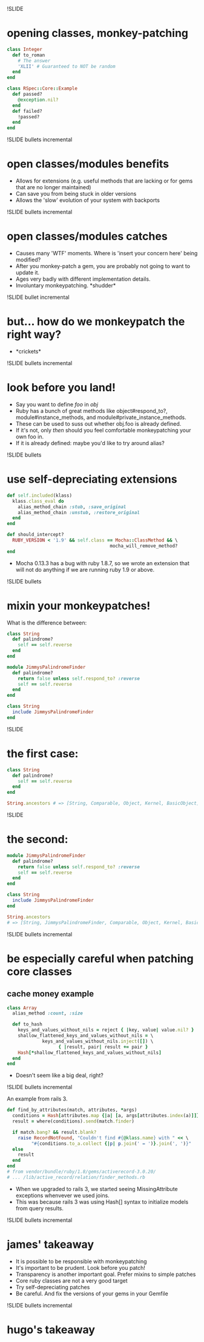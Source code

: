 !SLIDE

# opening classes, monkey-patching

```ruby
class Integer
  def to_roman
    # The answer
    'XLII' # Guaranteed to NOT be random
  end
end
```

```ruby
class RSpec::Core::Example
  def passed?
    @exception.nil?
  end
  def failed?
    !passed?
  end
end
```

!SLIDE bullets incremental

# open classes/modules benefits

- Allows for extensions (e.g. useful methods that are lacking or for gems that are no longer maintained)
- Can save you from being stuck in older versions
- Allows the 'slow' evolution of your system with backports

!SLIDE bullets incremental

# open classes/modules catches

- Causes many 'WTF' moments.  Where is 'insert your concern here' being modified?
- After you monkey-patch a gem, you are probably not going to want to update it.
- Ages very badly with different implementation details.
- Involuntary monkeypatching.  \*shudder\*

!SLIDE bullet incremental

# but... how do we monkeypatch the right way?

- \*crickets\*

!SLIDE bullets incremental

# look before you land!

- Say you want to define *foo* in *obj*
- Ruby has a bunch of great methods like object#respond_to?, module#instance_methods, and module#private_instance_methods.
- These can be used to suss out whether obj.foo is already defined.
- If it's not, only *then* should you feel comfortable monkeypatching your own foo in.
- If it is already defined: maybe you'd like to try around alias?

!SLIDE bullets

# use self-depreciating extensions

```ruby
def self.included(klass)
  klass.class_eval do
    alias_method_chain :stub, :save_original
    alias_method_chain :unstub, :restore_original
  end
end

def should_intercept?
  RUBY_VERSION < '1.9' && self.class == Mocha::ClassMethod && \
                                      mocha_will_remove_method?
end
```

- Mocha 0.13.3 has a bug with ruby 1.8.7, so we wrote an extension that will not do anything if we are running ruby 1.9 or above.

!SLIDE bullets

# mixin your monkeypatches!

What is the difference between:

```ruby
class String
  def palindrome?
    self == self.reverse
  end
end
```

```ruby
module JimmysPalindromeFinder
  def palindrome?
    return false unless self.respond_to? :reverse
    self == self.reverse
  end
end

class String
  include JimmysPalindromeFinder
end
```

!SLIDE

# the first case:
```ruby
class String
  def palindrome?
    self == self.reverse
  end
end
```

```ruby
String.ancestors # => [String, Comparable, Object, Kernel, BasicObject]
```

!SLIDE

# the second:

```ruby
module JimmysPalindromeFinder
  def palindrome?
    return false unless self.respond_to? :reverse
    self == self.reverse
  end
end

class String
  include JimmysPalindromeFinder
end
```

```ruby
String.ancestors
# => [String, JimmysPalindromeFinder, Comparable, Object, Kernel, BasicObject]
```

!SLIDE bullets incremental

# be especially careful when patching core classes
## cache money example

```ruby
class Array
  alias_method :count, :size

  def to_hash
    keys_and_values_without_nils = reject { |key, value| value.nil? }
    shallow_flattened_keys_and_values_without_nils = \
             keys_and_values_without_nils.inject([]) \
                   { |result, pair| result += pair }
    Hash[*shallow_flattened_keys_and_values_without_nils]
  end
end
```

- Doesn't seem like a big deal, right?

!SLIDE bullets incremental

An example from rails 3.

```ruby
def find_by_attributes(match, attributes, *args)
  conditions = Hash[attributes.map {|a| [a, args[attributes.index(a)]]}]
  result = where(conditions).send(match.finder)

  if match.bang? && result.blank?
    raise RecordNotFound, "Couldn't find #{@klass.name} with " << \
         "#{conditions.to_a.collect {|p| p.join(' = ')}.join(', ')}"
  else
    result
  end
end
# from vendor/bundle/ruby/1.8/gems/activerecord-3.0.20/
# ... /lib/active_record/relation/finder_methods.rb
```

- When we upgraded to rails 3, we started seeing MissingAttribute exceptions whenvever we used joins.
- This was because rails 3 was using Hash[] syntax to initialize models from query results.

!SLIDE bullets incremental

# james' takeaway

- It is possible to be responsible with monkeypatching
- It's important to be prudent.  Look before you patch!
- Transparency is another important goal.  Prefer mixins to simple patches
- Core ruby classes are not a very good target
- Try self-depreciating patches
- Be careful.  And fix the versions of your gems in your Gemfile

!SLIDE bullets incremental

# hugo's takeaway


